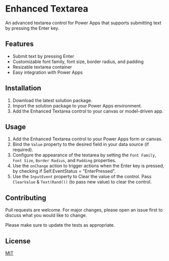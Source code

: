 # Enhanced Textarea

An advanced textarea control for Power Apps that supports submitting text by pressing the Enter key.

## Features

- Submit text by pressing Enter
- Customizable font family, font size, border radius, and padding
- Resizable textarea container
- Easy integration with Power Apps

## Installation

1. Download the latest solution package.
2. Import the solution package to your Power Apps environment.
3. Add the Enhanced Textarea control to your canvas or model-driven app.

## Usage

1. Add the Enhanced Textarea control to your Power Apps form or canvas.
2. Bind the `Value` property to the desired field in your data source (if required).
3. Configure the appearance of the textarea by setting the `Font Family`, `Font Size`, `Border Radius`, and `Padding` properties.
4. Use the `onChange` action to trigger actions when the Enter key is pressed, by checking if Self.EventStatus = "EnterPressed".
5. Use the `InputEvent` property to Clear the value of the control. Pass `ClearValue` & `Text(Rand())` (to pass new value) to clear the control.

## Contributing

Pull requests are welcome. For major changes, please open an issue first to discuss what you would like to change.

Please make sure to update the tests as appropriate.

## License

[MIT](https://choosealicense.com/licenses/mit/)
